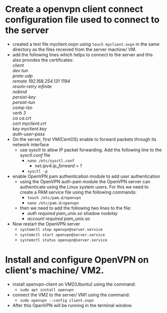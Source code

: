 # Create a openvpn client connect configuration file used to connect to the server

- created a text file myclient.ovpn using `touch myclient.ovpn` in the same directory as the files received from the server machine/ VM.
- add the following lines which helps to connect to the server and this also provides the certificates:  
    _client  
    dev tun  
    proto udp  
    remote 192.168.254.131 1194  
    resolv-retry infinite  
    nobind  
    persist-key  
    persist-tun  
    comp-lzo  
    verb 3  
    ca ca.crt  
    cert myclient.crt  
    key myclient.key  
    auth-user-pass_
- On the server, first VM(CentOS) enable to forward packets through its network interface
  - use sysctl to allow IP packet forwarding. Add the following line to the _sysctl.conf_ file
    - `nano /etc/sysctl.conf`
      -  *net.ipv4.ip_forward = 1*
    - `sysctl -p` 
- enable OpenVPN pam authentication module to add user authentication
  - using the OpenVPN auth-pam module the OpenVPN server can authenticate using the Linux system users. For this we need to create a PAM service file using the following commands:
    - `touch /etc/pam.d/openvpn`
    - `nano /etc/pam.d/openvpn`
  - then we need to add the following two lines to the file:
    - *auth required  pam_unix.so shadow  nodelay*
    - *account required pam_unix.so*
- Now restart the OpenVPN server
  - `systemctl stop openvpn@server.service`
  - `systemctl start openvpn@server.service`
  - `systemctl status openvpn@server.service`

# Install and configure OpenVPN on client's machine/ VM2.
- install openvpn-client on VM2(Ubuntu) using the command:
  - `sudo apt install openvpn`
- connect the VM2 to the server/ VM1 using the command:
  - `sudo openvpn --config client.ovpn`
- After this OpenVPN will be running in the terminal window.